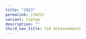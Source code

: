 ```yaml
---
title: "2023"
permalink: /2023/
variant: tiptap
description: ""
third_nav_title: CCA Achievements
---
```

